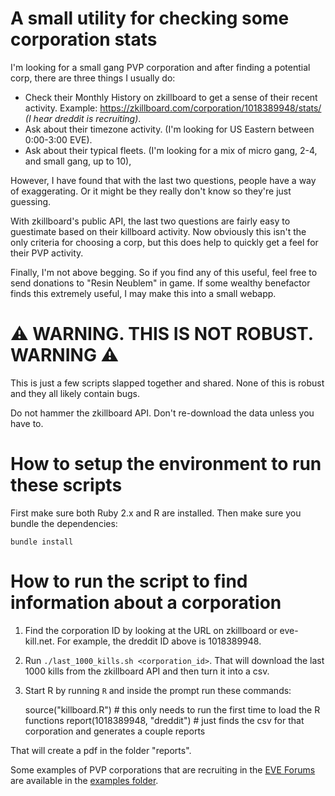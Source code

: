 # A small utility for checking some corporation stats

I'm looking for a small gang PVP corporation and after finding a potential corp, there are three things I usually do:

* Check their Monthly History on zkillboard to get a sense of their recent activity. Example: https://zkillboard.com/corporation/1018389948/stats/ _(I hear dreddit is recruiting)_.
* Ask about their timezone activity. (I'm looking for US Eastern between 0:00-3:00 EVE).
* Ask about their typical fleets. (I'm looking for a mix of micro gang, 2-4, and small gang, up to 10),

However, I have found that with the last two questions, people have a way of exaggerating. Or it might be they really don't know so they're just guessing.

With zkillboard's public API, the last two questions are fairly easy to guestimate based on their killboard activity. Now obviously this isn't the only criteria for choosing a corp, but this does help to quickly get a feel for their PVP activity.

Finally, I'm not above begging. So if you find any of this useful, feel free to send donations to "Resin Neublem" in game. If some wealthy benefactor finds this extremely useful, I may make this into a small webapp.

# :warning: WARNING. THIS IS NOT ROBUST. WARNING :warning:

This is just a few scripts slapped together and shared. None of this is robust and they all likely contain bugs.

Do not hammer the zkillboard API. Don't re-download the data unless you have to.

# How to setup the environment to run these scripts

First make sure both Ruby 2.x and R are installed. Then make sure you bundle the dependencies:

    bundle install

# How to run the script to find information about a corporation

1) Find the corporation ID by looking at the URL on zkillboard or eve-kill.net. For example, the dreddit ID above is 1018389948.

2) Run `./last_1000_kills.sh <corporation_id>`. That will download the last 1000 kills from the zkillboard API and then turn it into a csv.

3) Start R by running `R` and inside the prompt run these commands:

    source("killboard.R")         # this only needs to run the first time to load the R functions
    report(1018389948, "dreddit") # just finds the csv for that corporation and generates a couple reports

That will create a pdf in the folder "reports".

Some examples of PVP corporations that are recruiting in the [EVE Forums](https://forums.eveonline.com/default.aspx?g=topics&f=265) are available in the [examples folder](https://github.com/resinneublem/corpstats-scripts/tree/master/examples).
